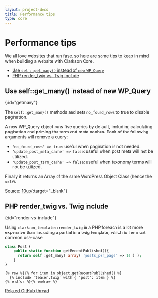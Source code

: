 ```yaml
---
layout: project-docs
title: Performance tips
type: core
---
```

# Performance tips
We all love websites that run fase, so here are some tips to keep in mind when building a website with Clarkson Core.

* [Use `self::get_many()` instead of `new WP_Query`](#getmany)
* [PHP render_twig vs. Twig include](#render-vs-include)


## Use self::get_many() instead of new WP_Query
{:id="getmany"}

The `self::get_many()` methods  and sets `no_found_rows` to true to disable pagination.

A new WP_Query object runs five queries by default, including calculating pagination and priming the term and meta caches. Each of the following arguments will remove a query:

* `'no_found_rows' => true`: useful when pagination is not needed.
* `'update_post_meta_cache' => false`: useful when post meta will not be utilized.
* `'update_post_term_cache' => false`: useful when taxonomy terms will not be utilized.

Finally it returns an Array of the same WordPress Object Class (hence the `self`).

Source: [10up](https://10up.github.io/Engineering-Best-Practices/php/#performance){:target="_blank"}

## PHP render_twig vs. Twig include
{:id="render-vs-include"}

Using `clarkson_template::render_twig` in a PHP foreach is a lot more expensive than including a partial in a twig template, which is the most common use-case.

```php
class Post {
    public static function getRecentPublished(){
      return self::get_many( array( 'posts_per_page' => 10 ) );
    }
}
```


```twig
{% raw %}{% for item in object.getRecentPublished() %}
  {% include 'teaser.twig' with { 'post': item } %}
{% endfor %}{% endraw %}
```

[Related GitHub thread](https://github.com/level-level/Clarkson-Core/pull/49)
